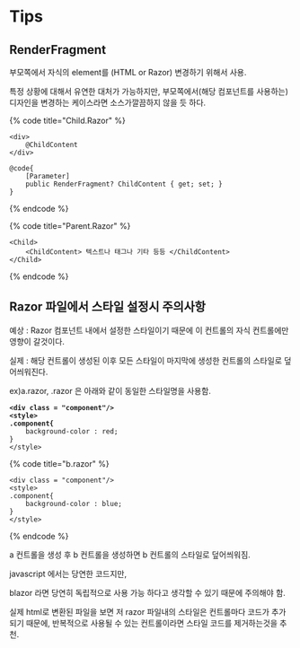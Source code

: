 # Tips

## RenderFragment

부모쪽에서 자식의 element를 (HTML or Razor)  변경하기 위해서 사용.

특정 상황에 대해서 유연한 대처가 가능하지만, 부모쪽에서(해당 컴포넌트를 사용하는)  디자인을 변경하는 케이스라면 소스가깔끔하지 않을 듯 하다.&#x20;

{% code title="Child.Razor" %}
```cshtml
<div>
    @ChildContent
</div>

@code{
    [Parameter]
    public RenderFragment? ChildContent { get; set; }
}
```
{% endcode %}

{% code title="Parent.Razor" %}
```cshtml
<Child>
    <ChildContent> 텍스트나 태그나 기타 등등 </ChildContent>
</Child>
```
{% endcode %}



## Razor 파일에서 스타일 설정시 주의사항

예상 : Razor 컴포넌트 내에서 설정한 스타일이기 때문에 이 컨트롤의 자식 컨트롤에만 영향이 갈것이다.

실제 : 해당 컨트롤이 생성된 이후 모든 스타일이 마지막에 생성한 컨트롤의 스타일로 덮어씌워진다.

ex)a.razor, .razor 은 아래와   같이 동일한 스타일명을 사용함.

<pre data-title="a.razor"><code><strong>&#x3C;div class = "component"/>
</strong><strong>&#x3C;style>
</strong><strong>.component{
</strong>    background-color : red;
}
&#x3C;/style>
</code></pre>

{% code title="b.razor" %}
```
<div class = "component"/>
<style>
.component{
    background-color : blue;
}
</style>
```
{% endcode %}

a 컨트롤을 생성 후 b 컨트롤을 생성하면 b 컨트롤의 스타일로 덮어씌워짐.

javascript 에서는 당연한 코드지만,

blazor 라면 당연히 독립적으로 사용  가능 하다고 생각할 수 있기 때문에 주의해야 함.



실제 html로 변환된 파일을 보면 저 razor 파일내의 스타일은 컨트롤마다 코드가 추가 되기 때문에, 반복적으로 사용될 수 있는 컨트롤이라면 스타일 코드를 제거하는것을 추천.
